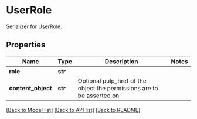 # UserRole

Serializer for UserRole.
## Properties
Name | Type | Description | Notes
------------ | ------------- | ------------- | -------------
**role** | **str** |  | 
**content_object** | **str** | Optional pulp_href of the object the permissions are to be asserted on. | 

[[Back to Model list]](../README.md#documentation-for-models) [[Back to API list]](../README.md#documentation-for-api-endpoints) [[Back to README]](../README.md)


